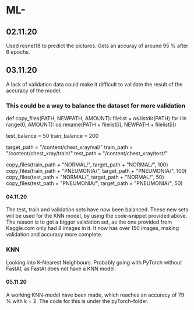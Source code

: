 # ML-

## 02.11.20
Used resnet18 to predict the pictures. Gets an accuray of around 95 % after 6 epochs. 

## 03.11.20
A lack of validation data could make it difficult to validate the result of the accuracy of the model.

### This could be a way to balance the dataset for more validation 
def copy_files(PATH, NEWPATH, AMOUNT):
    filelist = os.listdir(PATH)
    for i in range(0, AMOUNT):
        os.rename(PATH + filelist[i], NEWPATH + filelist[i])

test_balance = 50
train_balance = 200

target_path = "/content/chest_xray/val/"
train_path = "/content/chest_xray/train/"
test_path = "/content/chest_xray/test/"

copy_files(train_path + "NORMAL/", target_path + "NORMAL/", 100)
copy_files(train_path + "PNEUMONIA/", target_path + "PNEUMONIA/", 100)
copy_files(test_path + "NORMAL/", target_path + "NORMAL/", 50)
copy_files(test_path + "PNEUMONIA/", target_path + "PNEUMONIA/", 50)

#### 04.11.20
The test, train and validation sets have now been balanced. These new sets will be used for the KNN model, by using the code-snippet provided above. The reason is to get a bigger validation set, as the one provided from Kaggle.com only had 8 images in it. It now has over 150 images, making validation and accuracy more complete. 

### KNN

Looking into K-Nearest Neighbours. Probably going with PyTorch without FastAI, as FastAI does not have a KNN model. 
#### 05.11.20
A working KNN-model have been made, which reaches an accuracy of 79 % with k = 2. The code for this is under the pyTorch-folder.
